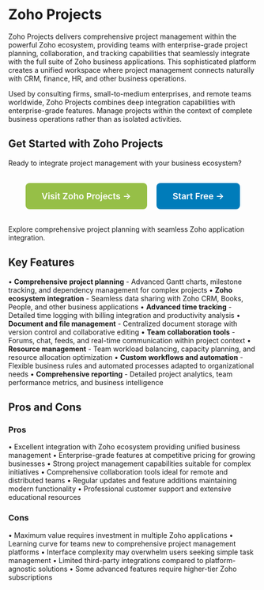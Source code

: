 # Zoho Projects

Zoho Projects delivers comprehensive project management within the powerful Zoho ecosystem, providing teams with enterprise-grade project planning, collaboration, and tracking capabilities that seamlessly integrate with the full suite of Zoho business applications. This sophisticated platform creates a unified workspace where project management connects naturally with CRM, finance, HR, and other business operations.

Used by consulting firms, small-to-medium enterprises, and remote teams worldwide, Zoho Projects combines deep integration capabilities with enterprise-grade features. Manage projects within the context of complete business operations rather than as isolated activities.

## Get Started with Zoho Projects

Ready to integrate project management with your business ecosystem? 

<div style="text-align: center; margin: 2rem 0;">
  <a href="https://www.zoho.com/projects" target="_blank" rel="noopener noreferrer" style="display: inline-block; background: #96BF47; color: white; padding: 1rem 2rem; text-decoration: none; border-radius: 8px; font-weight: 600; font-size: 1.1rem; margin-right: 1rem;">Visit Zoho Projects →</a>
  <a href="https://www.zoho.com/projects/signup" target="_blank" rel="noopener noreferrer" style="display: inline-block; background: #007cba; color: white; padding: 1rem 2rem; text-decoration: none; border-radius: 8px; font-weight: 600; font-size: 1.1rem;">Start Free →</a>
</div>

Explore comprehensive project planning with seamless Zoho application integration.

## Key Features

• **Comprehensive project planning** - Advanced Gantt charts, milestone tracking, and dependency management for complex projects
• **Zoho ecosystem integration** - Seamless data sharing with Zoho CRM, Books, People, and other business applications
• **Advanced time tracking** - Detailed time logging with billing integration and productivity analysis
• **Document and file management** - Centralized document storage with version control and collaborative editing
• **Team collaboration tools** - Forums, chat, feeds, and real-time communication within project context
• **Resource management** - Team workload balancing, capacity planning, and resource allocation optimization
• **Custom workflows and automation** - Flexible business rules and automated processes adapted to organizational needs
• **Comprehensive reporting** - Detailed project analytics, team performance metrics, and business intelligence

## Pros and Cons

### Pros
• Excellent integration with Zoho ecosystem providing unified business management
• Enterprise-grade features at competitive pricing for growing businesses
• Strong project management capabilities suitable for complex initiatives
• Comprehensive collaboration tools ideal for remote and distributed teams
• Regular updates and feature additions maintaining modern functionality
• Professional customer support and extensive educational resources

### Cons
• Maximum value requires investment in multiple Zoho applications
• Learning curve for teams new to comprehensive project management platforms
• Interface complexity may overwhelm users seeking simple task management
• Limited third-party integrations compared to platform-agnostic solutions
• Some advanced features require higher-tier Zoho subscriptions